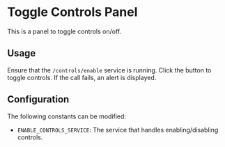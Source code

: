# Toggle Controls Panel
This is a panel to toggle controls on/off.

## Usage
Ensure that the `/controls/enable` service is running. Click the button to toggle controls.
If the call fails, an alert is displayed.

## Configuration
The following constants can be modified:
- `ENABLE_CONTROLS_SERVICE`: The service that handles enabling/disabling controls.